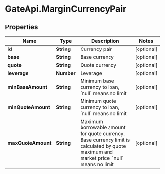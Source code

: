 # GateApi.MarginCurrencyPair

## Properties

Name | Type | Description | Notes
------------ | ------------- | ------------- | -------------
**id** | **String** | Currency pair | [optional] 
**base** | **String** | Base currency | [optional] 
**quote** | **String** | Quote currency | [optional] 
**leverage** | **Number** | Leverage | [optional] 
**minBaseAmount** | **String** | Minimum base currency to loan, &#x60;null&#x60; means no limit | [optional] 
**minQuoteAmount** | **String** | Minimum quote currency to loan, &#x60;null&#x60; means no limit | [optional] 
**maxQuoteAmount** | **String** | Maximum borrowable amount for quote currency. Base currency limit is calculated by quote maximum and market price. &#x60;null&#x60; means no limit | [optional] 

